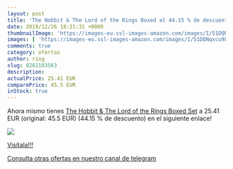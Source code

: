 ```yaml
---
layout: post
title: 'The Hobbit & The Lord of the Rings Boxed al 44.15 % de descuento'
date: 2019/12/26 18:21:31 +0000
thumbnailImage: 'https://images-eu.ssl-images-amazon.com/images/I/51DQNqxcu9L._SL200_.jpg'
images: [ 'https://images-eu.ssl-images-amazon.com/images/I/51DQNqxcu9L._SL200_.jpg' ]
comments: true
category: ofertas
author: ring
slug: 0261103563
description:
actualPrice: 25.41 EUR
comparePrice: 45.5 EUR
inStock: true
---
```


Ahora mismo tienes [The Hobbit & The Lord of the Rings Boxed Set](https://www.amazon.com/dp/0261103563/?tag=redken08-20) a 25.41 EUR (original: 45.5 EUR) (44.15 %  de descuento) en el siguiente enlace!

[![](https://images-eu.ssl-images-amazon.com/images/I/51DQNqxcu9L._SL200_.jpg)](https://www.amazon.com/dp/0261103563/?tag=redken08-20)

[Visítala!!!](https://www.amazon.com/dp/0261103563/?tag=redken08-20)

[Consulta otras ofertas en nuestro canal de telegram](https://t.me/s/ofertas25)
